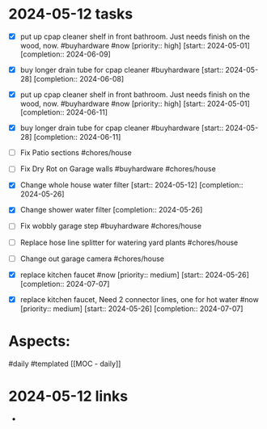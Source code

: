 
# 2024-05-12 tasks

- [x] put up cpap cleaner shelf in front bathroom. Just needs finish on the wood, now. #buyhardware #now  [priority:: high]  [start:: 2024-05-01]  [completion:: 2024-06-09]
- [x] buy longer drain tube for cpap cleaner #buyhardware  [start:: 2024-05-28]  [completion:: 2024-06-08]
- [x] put up cpap cleaner shelf in front bathroom. Just needs finish on the wood, now. #buyhardware #now  [priority:: high]  [start:: 2024-05-01]  [completion:: 2024-06-11]
- [x] buy longer drain tube for cpap cleaner #buyhardware  [start:: 2024-05-28]  [completion:: 2024-06-11]
- [ ] Fix Patio sections #chores/house 
- [ ] Fix Dry Rot on Garage walls #buyhardware #chores/house 
- [x] Change whole house water filter  [start:: 2024-05-12]  [completion:: 2024-05-26]
- [x] Change shower water filter  [completion:: 2024-05-26]
- [ ] Fix wobbly garage step #buyhardware #chores/house 
- [ ] Replace hose line splitter for watering yard plants #chores/house 
- [ ] Change out garage camera #chores/house 
- [x] replace kitchen faucet #now  [priority:: medium]  [start:: 2024-05-26]  [completion:: 2024-07-07]
- [x] replace kitchen faucet,  Need 2 connector lines, one for hot water #now  [priority:: medium]  [start:: 2024-05-26]  [completion:: 2024-07-07]


# Aspects:
#daily #templated
[[MOC - daily]]

# 2024-05-12 links
- 


